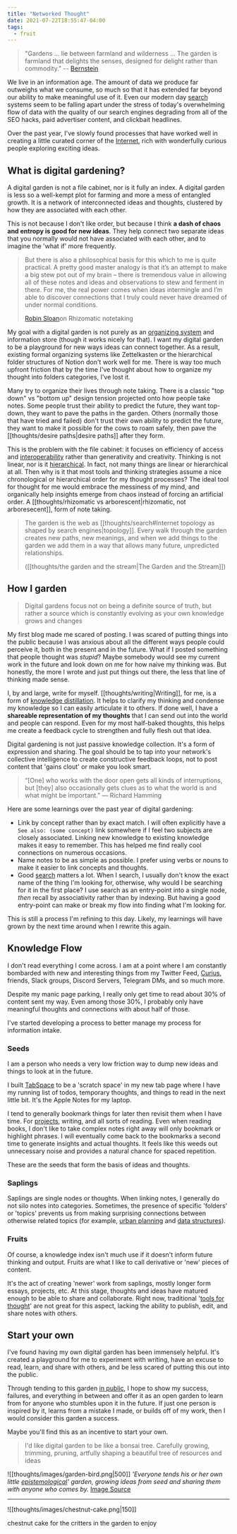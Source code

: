 ```yaml
---
title: "Networked Thought"
date: 2021-07-22T18:55:47-04:00
tags:
  - fruit
---
```


> "Gardens … lie between farmland and wilderness ... The garden is farmland that delights the senses, designed for delight rather than commodity." -- [Bernstein](http://www.eastgate.com/garden/Gardens.html)

We live in an information age. The amount of data we produce far outweighs what we consume, so much so that it has extended far beyond our ability to make meaningful use of it. Even our modern day [search](thoughts/search.md) systems seem to be falling apart under the stress of today's overwhelming flow of data with the quality of our search engines degrading from all of the SEO hacks, paid advertiser content, and clickbait headlines.

Over the past year, I've slowly found processes that have worked well in creating a little curated corner of the [Internet](thoughts/Internet.md), rich with wonderfully curious people exploring exciting ideas.

## What is digital gardening?

A digital garden is not a file cabinet, nor is it fully an index. A digital garden is less so a well-kempt plot for farming and more a mess of entangled growth. It is a network of interconnected ideas and thoughts, clustered by how they are associated with each other.

This is not because I don't like order, but because I think **a dash of chaos and entropy is good for new ideas**. They help connect two separate ideas that you normally would not have associated with each other, and to imagine the 'what if' more frequently.

> But there is also a philosophical basis for this which to me is quite practical. A pretty good master analogy is that it’s an attempt to make a big stew pot out of my brain – there is tremendous value in allowing all of these notes and ideas and observations to stew and ferment in there. For me, the real power comes when ideas intermingle and I’m able to discover connections that I truly could never have dreamed of under normal conditions.
>
> [Robin Sloan](https://every.to/superorganizers/tasting-notes-with-robin-sloan-25629085)on Rhizomatic notetaking

My goal with a digital garden is not purely as an [organizing system](thoughts/organizing%20system.md) and information store (though it works nicely for that). I want my digital garden to be a playground for new ways ideas can connect together. As a result, existing formal organizing systems like Zettelkasten or the hierarchical folder structures of Notion don't work well for me. There is way too much upfront friction that by the time I've thought about how to organize my thought into folders categories, I've lost it.

Many try to organize their lives through note taking. There is a classic "top down" vs "bottom up" design tension projected onto how people take notes. Some people trust their ability to predict the future, they want top-down, they want to pave the paths in the garden. Others (normally those that have tried and failed) don't trust their own ability to predict the future, they want to make it possible for the cows to roam safely, then pave the [[thoughts/desire paths|desire paths]] after they form.

This is the problem with the file cabinet: it focuses on efficiency of access and [interoperability](thoughts/interoperability.md) rather than generativity and creativity. Thinking is not linear, nor is it [hierarchical](thoughts/A%20City%20is%20not%20a%20Tree.md). In fact, not many things are linear or hierarchical at all. Then why is it that most tools and thinking strategies assume a nice chronological or hierarchical order for my thought processes? The ideal tool for thought for me would embrace the messiness of my mind, and organically help insights emerge from chaos instead of forcing an artificial order. A [[thoughts/rhizomatic vs arborescent|rhizomatic, not arboresecent]], form of note taking.

> The garden is the web as [[thoughts/search#Internet topology as shaped by search engines|topology]]. Every walk through the garden creates new paths, new meanings, and when we add things to the garden we add them in a way that allows many future, unpredicted relationships.
>
> ([[thoughts/the garden and the stream|The Garden and the Stream]])

## How I garden

> Digital gardens focus not on being a definite source of truth, but rather a source which is constantly evolving as your own knowledge grows and changes

My first blog made me scared of posting. I was scared of putting things into the public because I was anxious about all the different ways people could perceive it, both in the present and in the future. What if I posted something that people thought was _stupid_? Maybe somebody would see my current work in the future and look down on me for how naive my thinking was. But honestly, the more I wrote and just put things out there, the less that line of thinking made sense.

I, by and large, write for myself. [[thoughts/writing|Writing]], for me, is a form of [knowledge distillation](thoughts/knowledge%20distillation.md). It helps to clarify my thinking and condense my knowledge so I can easily articulate it to others. If done well, I have a **shareable representation of my thoughts** that I can send out into the world and people can respond. Even for my most half-baked thoughts, this helps me create a feedback cycle to strengthen and fully flesh out that idea.

Digital gardening is not just passive knowledge collection. It's a form of expression and sharing. The goal should be to tap into your network's collective intelligence to create constructive feedback loops, not to post content that 'gains clout' or make you look smart.

> “[One] who works with the door open gets all kinds of interruptions, but [they] also occasionally gets clues as to what the world is and what might be important.” — Richard Hamming

Here are some learnings over the past year of digital gardening:

- Link by concept rather than by exact match. I will often explicitly have a `See also: (some concept)` link somewhere if I feel two subjects are closely associated. Linking new knowledge to existing knowledge makes it easy to remember. This has helped me find really cool connections on numerous occasions.
- Name notes to be as simple as possible. I prefer using verbs or nouns to make it easier to link concepts and thoughts.
- Good [search](thoughts/search.md) matters a lot. When I search, I usually don't know the exact name of the thing I'm looking for, otherwise, why would I be searching for it in the first place? I use search as an entry-point into a single node, _then_ recall by associativity rather than by indexing. But having a good entry-point can make or break my flow into finding what I'm looking for.

This is still a process I'm refining to this day. Likely, my learnings will have grown by the next time around when I rewrite this again.

## Knowledge Flow

I don't read everything I come across. I am at a point where I am constantly bombarded with new and interesting things from my Twitter Feed, [Curius](https://curius.app/), friends, Slack groups, Discord Servers, Telegram DMs, and so much more.

Despite my manic page parking, I really only get time to read about 30% of content sent my way. Even among those 30%, I probably only have meaningful thoughts and connections with about half of those.

I've started developing a process to better manage my process for information intake.

### Seeds

I am a person who needs a very low friction way to dump new ideas and things to look at in the future.

I built [TabSpace](https://github.com/jackyzha0/tabspace) to be a 'scratch space' in my new tab page where I have my running list of todos, temporary thoughts, and things to read in the next little bit. It's the Apple Notes for my laptop.

I tend to generally bookmark things for later then revisit them when I have time. For [projects](thoughts/idea%20list.md), writing, and all sorts of reading. Even when reading books, I don't like to take complex notes right away will only bookmark or highlight phrases. I will eventually come back to the bookmarks a second time to generate insights and actual thoughts. It feels like this weeds out unnecessary noise and provides a natural chance for spaced repetition.

These are the seeds that form the basis of ideas and thoughts.

### Saplings

Saplings are single nodes or thoughts. When linking notes, I generally do not silo notes into categories. Sometimes, the presence of specific 'folders' or 'topics' prevents us from making surprising connections between otherwise related topics (for example, [urban planning](thoughts/urban%20planning.md) and [data structures](thoughts/A%20City%20is%20not%20a%20Tree.md)).

### Fruits

Of course, a knowledge index isn't much use if it doesn't inform future thinking and output. Fruits are what I like to call derivative or 'new' pieces of content.

It's the act of creating 'newer' work from saplings, mostly longer form essays, projects, etc. At this stage, thoughts and ideas have matured enough to be able to share and collaborate. Right now, traditional '[tools for thought](thoughts/tools%20for%20thought.md)' are not great for this aspect, lacking the ability to publish, edit, and share notes with others.

## Start your own

I've found having my own digital garden has been immensely helpful. It's created a playground for me to experiment with writing, have an excuse to read, learn, and share with others, and be less scared of putting this out into the public.

Through tending to this garden [in public](thoughts/building%20in%20public.md), I hope to show my success, failures, and everything in between and offer it as an open garden to learn from for anyone who stumbles upon it in the future. If just one person is inspired by it, learns from a mistake I made, or builds off of my work, then I would consider this garden a success.

Maybe you'll find this as an incentive to start your own.

> I'd like digital garden to be like a bonsai tree. Carefully growing, trimming, pruning, artfully shaping a beautiful tree of resources and ideas

![[thoughts/images/garden-bird.png|500]]
_'Everyone tends his or her own little [epistemological](thoughts/epistemology.md)' garden, growing ideas from seed and sharing them with anyone who comes by._ [Image Source](https://www.are.na/block/2175982)


---

![[thoughts/images/chestnut-cake.png|150]]

chestnut cake for the critters in the garden to enjoy